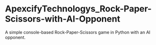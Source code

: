 # ApexcifyTechnologys_Rock-Paper-Scissors-with-AI-Opponent
A simple console-based Rock-Paper-Scissors game in Python with an AI opponent.
